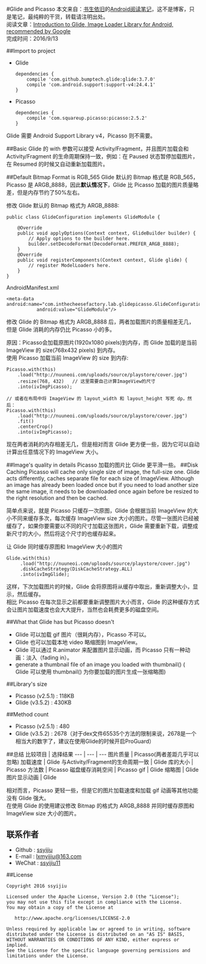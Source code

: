 #Glide and Picasso 
本文来自：[书生依旧](https://github.com/ssyijiu)的[Android阅读笔记](https://github.com/ssyijiu/Android-ReadingNotes)，这不是博客，只是笔记，最纯粹的干货，转载请注明出处。     
阅读文章：[Introduction to Glide, Image Loader Library for Android, recommended by Google](https://inthecheesefactory.com/blog/get-to-know-glide-recommended-by-google/en)  
完成时间：2016/9/13  

##Import to project
- Glide
    ```
    dependencies {
        compile 'com.github.bumptech.glide:glide:3.7.0'
        compile 'com.android.support:support-v4:24.4.1'
    }
    ```

- Picasso
    ```
    dependencies {
        compile 'com.squareup.picasso:picasso:2.5.2'
    }
    ```
Glide 需要 Android Support Library v4，Picasso 则不需要。 

##Basic
Glide 的 with 参数可以接受 Activity/Fragment，并且图片加载会和 Activity/Fragment 的生命周期保持一致，例如：在 Paused 状态暂停加载图片，在 Resumed 的时候又自动重新加载图片。

##Default Bitmap Format is RGB_565
Glide 默认的 Bitmap 格式是 RGB_565，Picasso 是 ARGB_8888，因此**默认情况下**，Glide 比 Picasso 加载的图片质量略差，但是内存节约了50%左右。

修改 Glide 默认的 Bitmap 格式为 ARGB_8888:  
```
public class GlideConfiguration implements GlideModule {

    @Override
    public void applyOptions(Context context, GlideBuilder builder) {
        // Apply options to the builder here.
        builder.setDecodeFormat(DecodeFormat.PREFER_ARGB_8888);
    }
    @Override
    public void registerComponents(Context context, Glide glide) {
        // register ModelLoaders here.
    }
}
```
AndroidManifest.xml

```
<meta-data android:name="com.inthecheesefactory.lab.glidepicasso.GlideConfiguration"
           android:value="GlideModule"/>
```
修改 Glide 的 Bitmap 格式为 ARGB_8888 后，两者加载图片的质量相差无几，但是 Glide 消耗的内存仍比 Picasso 小的多。  

原因：Picasso会加载原图片(1920x1080 pixels)到内存，而 Glide 加载的是当前 ImageView 的 size(768x432 pixels) 到内存。  
使用 Picasso 加载当前 ImageView 的 size 到内存:   
```
Picasso.with(this)
    .load("http://nuuneoi.com/uploads/source/playstore/cover.jpg")
    .resize(768, 432)   // 这里需要自己计算ImageView的尺寸
    .into(ivImgPicasso);

// 或者在布局中将 ImageView 的 layout_width 和 layout_height 写死 dp，然后：
Picasso.with(this)
    .load("http://nuuneoi.com/uploads/source/playstore/cover.jpg")
    .fit()
    .centerCrop()
    .into(ivImgPicasso);
```
现在两者消耗的内存相差无几，但是相对而言 Glide 更方便一些，因为它可以自动计算出任意情况下的 ImageView 大小。  

##Image's quality in details
Picasso 加载的图片比 Glide 更平滑一些。
##Disk Caching
Picasso will cache only single size of image, the full-size one. Glide acts differently, caches separate file for each size of ImageView. Although an image has already been loaded once but if you need to load another size the same image, it needs to be downloaded once again before be resized to the right resolution and then be cached.  

简单点来说，就是 Picasso 只缓存一次原图，Glide 会根据当前 ImageView 的大小不同来缓存多次，每次缓存 ImageView size 大小的图片。尽管一张图片已经被缓存了，如果你要需要以不同的尺寸加载这张图片，Glide 需要重新下载，调整成新尺寸的大小，然后将这个尺寸的也缓存起来。

让 Glide 同时缓存原图和 ImageView 大小的图片  
```
Glide.with(this)
     .load("http://nuuneoi.com/uploads/source/playstore/cover.jpg")
     .diskCacheStrategy(DiskCacheStrategy.ALL)
     .into(ivImgGlide);
```
这样，下次加载图片的时候，Glide 会将原图将从缓存中取出，重新调整大小，显示，然后缓存。  
相比 Picasso 在每次显示之前都要重新调整图片大小而言，Glide 的这种缓存方式会让图片加载速度也会大大提升，当然也会耗费更多的磁盘空间。  

##What that Glide has but Picasso doesn't
- Glide 可以加载 gif 图片（很耗内存），Picasso 不可以。
- Glide 也可以加载本地 video  略缩图到 ImageView。
- Glide 可以通过 R.animator 来配置图片显示动画，而 Picasso 只有一种动画：淡入（fading in）。
- generate a thumbnail file of an image you loaded with thumbnail()  ( Glide 可以使用 thumbnail() 为你要加载的图片生成一张缩略图)

##Library's size
- Picasso (v2.5.1) : 118KB
- Glide (v3.5.2) : 430KB

##Method count 
- Picasso (v2.5.1) : 480 
- Glide (v3.5.2) : 2678（对于dex文件65535个方法的限制来说，2678是一个相当大的数字了，建议在使用Glide的时候开启ProGuard）  

##总结
比较项目 | 选择结果
--- | --- | ---
图片质量 | Picasso(两者差距几乎可以忽略)
加载速度 | Glide
与Activity/Fragment的生命周期一致 | Glide
库的大小 | Picasso
方法数 | Picasso
磁盘缓存消耗空间 | Picasso
gif | Glide
缩略图 | Glide
图片显示动画 | Glide

相对而言，Picasso 更轻一些，但是它的图片加载速度和加载 gif 动画等其他功能没有 Glide 强大。  
在使用 Glide 的使用建议修改 Bitmap 的格式为 ARGB_8888 并同时缓存原图和 ImageView size 大小的图片。

## 联系作者
- Github : [ssyijiu](https://github.com/ssyijiu)
- E-mail : lxmyijiu@163.com
- WeChat : [ssyijiu11](http://obe5pxv6t.bkt.clouddn.com/weixin.jpg)

##License

```
Copyright 2016 ssyijiu

Licensed under the Apache License, Version 2.0 (the "License");
you may not use this file except in compliance with the License.
You may obtain a copy of the License at

   http://www.apache.org/licenses/LICENSE-2.0

Unless required by applicable law or agreed to in writing, software
distributed under the License is distributed on an "AS IS" BASIS,
WITHOUT WARRANTIES OR CONDITIONS OF ANY KIND, either express or implied.
See the License for the specific language governing permissions and
limitations under the License.
```



